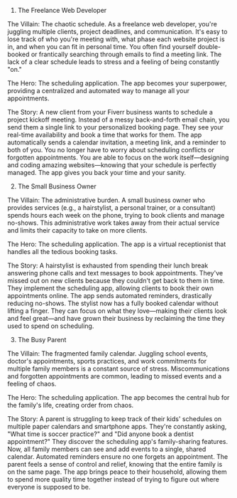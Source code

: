 



1. The Freelance Web Developer 

The Villain: The chaotic schedule. As a freelance web developer, you're juggling multiple clients, project deadlines, and communication. It's easy to lose track of who you're meeting with, what phase each website project is in, and when you can fit in personal time. You often find yourself double-booked or frantically searching through emails to find a meeting link. The lack of a clear schedule leads to stress and a feeling of being constantly "on."

The Hero: The scheduling application. The app becomes your superpower, providing a centralized and automated way to manage all your appointments.

The Story: A new client from your Fiverr business wants to schedule a project kickoff meeting. Instead of a messy back-and-forth email chain, you send them a single link to your personalized booking page. They see your real-time availability and book a time that works for them. The app automatically sends a calendar invitation, a meeting link, and a reminder to both of you. You no longer have to worry about scheduling conflicts or forgotten appointments. You are able to focus on the work itself—designing and coding amazing websites—knowing that your schedule is perfectly managed. The app gives you back your time and your sanity.

2. The Small Business Owner

The Villain: The administrative burden. A small business owner who provides services (e.g., a hairstylist, a personal trainer, or a consultant) spends hours each week on the phone, trying to book clients and manage no-shows. This administrative work takes away from their actual service and limits their capacity to take on more clients.

The Hero: The scheduling application. The app is a virtual receptionist that handles all the tedious booking tasks.

The Story: A hairstylist is exhausted from spending their lunch break answering phone calls and text messages to book appointments. They've missed out on new clients because they couldn't get back to them in time. They implement the scheduling app, allowing clients to book their own appointments online. The app sends automated reminders, drastically reducing no-shows. The stylist now has a fully booked calendar without lifting a finger. They can focus on what they love—making their clients look and feel great—and have grown their business by reclaiming the time they used to spend on scheduling.

3. The Busy Parent

The Villain: The fragmented family calendar. Juggling school events, doctor's appointments, sports practices, and work commitments for multiple family members is a constant source of stress. Miscommunications and forgotten appointments are common, leading to missed events and a feeling of chaos.

The Hero: The scheduling application. The app becomes the central hub for the family's life, creating order from chaos.

The Story: A parent is struggling to keep track of their kids' schedules on multiple paper calendars and smartphone apps. They're constantly asking, "What time is soccer practice?" and "Did anyone book a dentist appointment?" They discover the scheduling app's family-sharing features. Now, all family members can see and add events to a single, shared calendar. Automated reminders ensure no one forgets an appointment. The parent feels a sense of control and relief, knowing that the entire family is on the same page. The app brings peace to their household, allowing them to spend more quality time together instead of trying to figure out where everyone is supposed to be.
